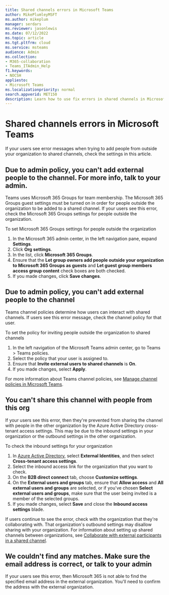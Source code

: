 ```yaml
---
title: Shared channels errors in Microsoft Teams
author: MikePlumleyMSFT
ms.author: mikeplum
manager: serdars
ms.reviewer: jasonlewis
ms.date: 07/12/2022
ms.topic: article
ms.tgt.pltfrm: cloud
ms.service: msteams
audience: Admin
ms.collection: 
- M365-collaboration
- Teams_ITAdmin_Help
f1.keywords:
- NOCSH
appliesto: 
- Microsoft Teams
ms.localizationpriority: normal
search.appverid: MET150
description: Learn how to use fix errors in shared channels in Microsoft Teams. 
---
```


# Shared channels errors in Microsoft Teams

If your users see error messages when trying to add people from outside your organization to shared channels, check the settings in this article. 

## Due to admin policy, you can't add external people to the channel. For more info, talk to your admin.

Teams uses Microsoft 365 Groups for team membership. The Microsoft 365 Groups guest settings must be turned on in order for people outside the organization to be added to a shared channel. If your users see this error, check the Microsoft 365 Groups settings for people outside the organization.

To set Microsoft 365 Groups settings for people outside the organization
1. In the Microsoft 365 admin center, in the left navigation pane, expand **Settings**.
1. Click **Org settings**.
1. In the list, click **Microsoft 365 Groups**.
1. Ensure that the **Let group owners add people outside your organization to Microsoft 365 Groups as guests** and **Let guest group members access group content** check boxes are both checked.
1. If you made changes, click **Save changes**.

## Due to admin policy, you can't add external people to the channel

Teams channel policies determine how users can interact with shared channels. If users see this error message, check the channel policy for that user.

To set the policy for inviting people outside the organization to shared channels
1. In the left navigation of the Microsoft Teams admin center, go to Teams > Teams policies.
1. Select the policy that your user is assigned to.
1. Ensure that **Invite external users to shared channels** is **On**.
1. If you made changes, select **Apply**.

For more information about Teams channel policies, see [Manage channel policies in Microsoft Teams](teams-policies.md).

## You can't share this channel with people from this org

If your users see this error, then they're prevented from sharing the channel with people in the other organization by the Azure Active Directory cross-tenant access settings. This may be due to the inbound settings in your organization or the outbound settings in the other organization.

To check the inbound settings for your organization
1. In [Azure Active Directory](https://aad.portal.azure.com), select **External Identities**, and then select **Cross-tenant access settings**.
1. Select the inbound access link for the organization that you want to check.
1. On the **B2B direct connect** tab, choose **Customize settings**.
1. On the **External users and groups** tab, ensure that **Allow access** and **All external users and groups** are selected, or if you've chosen **Select external users and groups**, make sure that the user being invited is a member of the selected groups.
1. If you made changes, select **Save** and close the **Inbound access settings** blade.

If users continue to see the error, check with the organization that they're collaborating with. That organization's outbound settings may disallow sharing with your organization. For information about setting up shared channels between organizations, see [Collaborate with external participants in a shared channel](/microsoft-365/solutions/collaborate-teams-direct-connect).

## We couldn't find any matches. Make sure the email address is correct, or talk to your admin

If your users see this error, then Microsoft 365 is not able to find the specified email address in the external organization. You'll need to confirm the address with the external organization.
